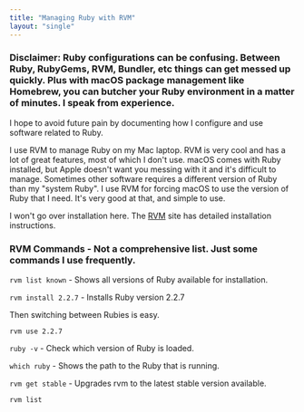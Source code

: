 ```yaml
---
title: "Managing Ruby with RVM"
layout: "single"  
---
```



### Disclaimer:  Ruby configurations can be confusing.  Between Ruby, RubyGems, RVM, Bundler, etc things can get messed up quickly.  Plus with macOS package management like Homebrew, you can butcher your Ruby environment in a matter of minutes.  I speak from experience. ###  



I hope to avoid future pain by documenting how I configure and use software related to Ruby.  



I use RVM to manage Ruby on my Mac laptop.  RVM is very cool and has a lot of great features, most of which I don't use.  macOS comes with Ruby installed, but Apple doesn't want you messing with it and it's difficult to manage. Sometimes other software requires a different version of Ruby than my "system Ruby".  I use RVM for forcing macOS to use the version of Ruby that I need.  It's very good at that, and simple to use.

I won't go over installation here. The [RVM](https://rvm.io/rvm/install) site has detailed installation instructions.

### RVM Commands - Not a comprehensive list. Just some commands I use frequently.

`rvm list known`  -  Shows all versions of Ruby available for installation.

`rvm install 2.2.7` - Installs Ruby version 2.2.7

Then switching between Rubies is easy.

`rvm use 2.2.7`

`ruby -v` - Check which version of Ruby is loaded.

`which ruby` - Shows the path to the Ruby that is running.


`rvm get stable` - Upgrades rvm to the latest stable version available.

`rvm list`
